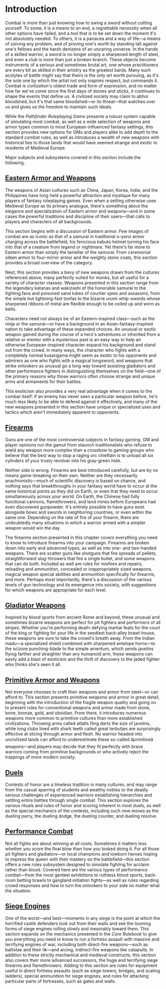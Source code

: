 # Introduction

Combat is more than just knowing how to swing a sword without cutting yourself. To some, it is a means to an end, a regrettable necessity when all other options have failed, and a tool that is to be set down the moment it's not absolutely needed. To others, it is a panacea and a way of life—a means of solving any problem, and of proving one's worth by standing tall against one's fellows and the harsh denizens of an uncaring universe. In the hands of a skilled warrior, a sword is no longer simply a sharpened length of steel, and even a club is more than just a broken branch. These objects become instruments of a serious and sometimes brutal art, one whose practitioners are every bit as skilled in their artistry as the greatest bards. Many such acolytes of battle might say that theirs is the only art worth pursuing, as it's the sole one by which the artist not only inspires respect, but commands it. Combat is civilization's oldest trade and form of expression, and no matter how far we've come since the first days of stones and sticks, it continues to shape the events that define us. A civilized society may claim to abhor bloodshed, but it's that same bloodshed—or its threat—that watches over us and gives us the freedom to maintain such ideals.

While the _Pathfinder Roleplaying Game_ presents a robust system capable of simulating most combat, as well as a wide selection of weapons and armor types common to most European-influenced fantasy settings, this section provides new options for GMs and players alike to add depth to the standard combat rules, as well as introduces a wealth of new weapons with historical ties to those lands that would have seemed strange and exotic to residents of Medieval Europe.

Major subjects and subsystems covered in this section include the following.

## [Eastern Armor and Weapons](/pathfinderRPG/prd/ultimateCombat/combat/easternArmorAndWeapons.html)

The weapons of Asian cultures such as China, Japan, Korea, India, and the Philippines have long held a powerful attraction and mystique for many players of fantasy roleplaying games. Even when a setting otherwise uses Medieval Europe as its primary analogue, there's something about the elegance and specialization of Eastern armor and weapons—and in some cases the powerful traditions and discipline of their users—that calls to players and characters of all backgrounds.

This section begins with a discussion of Eastern armor. Few images of combat are as iconic as that of a samurai in traditional o-yoroi armor charging across the battlefield, his ferocious kabuto helmet turning his face into that of a creature from legend or nightmare. Yet there's far more to Eastern armor than simply the lamellar of the samurai. From ceremonial silken armor to four-mirror armor and the weighty stone coats, this section provides a broad overview of the category.

Next, this section provides a bevy of new weapons drawn from the cultures referenced above, many perfectly suited for monks, but all useful for a variety of character classes. Weapons presented in this section range from the legendary katanas and wakizashi of the honorable samurai to the fighting fans and poisoned sand tubes of courtier spies and assassins, from the simple but lightning-fast tonfas to the bizarre urumi whip-swords whose sharpened ribbons of metal are flexible enough to be coiled up and worn as belts.

Characters need not always be of an Eastern-inspired class—such as the ninja or the samurai—or have a background in an Asian-fantasy-inspired nation to take advantage of these expanded choices. An unusual or exotic weapon gained during the course of a hero's adventures or inherited from a relative or mentor with a mysterious past is an easy way to help an otherwise European-inspired character expand his background and stand out from the crowd. In many ways, the character who fights with a completely normal kusarigama might seem as exotic to his opponents and admirers as one who fights with a magical longsword, and weapons that strike onlookers as unusual go a long way toward assisting gladiators and other performance fighters in distinguishing themselves on the field—one of the primary reasons why those warriors often choose strange and unique arms and armaments for their battles.

This exoticism also provides a very real advantage when it comes to the combat itself: if an enemy has never seen a particular weapon before, he's much less likely to be able to defend against it effectively, and many of the new weapons presented in this section have unique or specialized uses and tactics which aren't immediately apparent to opponents.

## [Firearms](/pathfinderRPG/prd/ultimateCombat/combat/firearms.html)

Guns are one of the most controversial subjects in fantasy gaming. GM and player opinions run the gamut from staunch traditionalists who refuse to wield any weapon more complex than a crossbow to gaming groups who believe that the best way to stop a raging orc chieftain is to unload all six cylinders of your trusty revolver into his gray-green hide.

Neither side is wrong. Firearms are best introduced carefully, but are by no means game-breaking on their own. Neither are they necessarily anachronistic—much of scientific discovery is based on chance, and nothing says that breakthroughs in your fantasy world have to occur at the same historical points as they did on Earth, or even that they need to occur simultaneously across your world. On Earth, the Chinese had fully functional cannons, flamethrowers, and land mines before Europeans had even discovered gunpowder. It's entirely possible to have guns exist alongside bows and swords in neighboring countries, or even within the same one. Depending on the rate of fire of your firearm, there are undoubtedly many situations in which a warrior armed with a simpler weapon would win the day.

The firearms section presented in this chapter covers everything you need to know to introduce firearms into your campaign. Firearms are broken down into early and advanced types, as well as into one- and two-handed weapons. There are scatter guns like shotguns that fire spreads of pellets, straightforward slug-throwers that fire a single bullet, and some weapons that can do both. Included as well are rules for misfires and repairs, reloading and ammunition, concealed or inappropriately sized weapons, magical weapon special abilities and ammunition specifically for firearms, and more. Perhaps most importantly, there's a discussion of the various levels of gun technology and its emergence into society, with suggestions for which weapons are appropriate for each level.

## [Gladiator Weapons](/pathfinderRPG/prd/ultimateCombat/combat/gladiatorWeapons.html)

Inspired by blood sports from ancient Rome and beyond, these unusual and sometimes bizarre weapons are perfect for pit fighters and performers of all stripes. Whether you're performing death-defying martial feats for the court of the king or fighting for your life in the seediest back-alley brawl-house, these weapons are sure to take the crowd's breath away. From the Indian madu—a specialized shield combined with sharpened antelope horns—to the scizore punching-blade to the simple amentum, which sends javelins flying farther and straighter than any humanoid arm, these weapons can easily add a blast of exoticism and the thrill of discovery to the jaded fighter who thinks she's seen it all.

## [Primitive Armor and Weapons](/pathfinderRPG/prd/ultimateCombat/combat/primitiveArmorAndWeapons.html)

Not everyone chooses to craft their weapons and armor from steel—or can afford to. This section presents primitive weapons and armor in great detail, beginning with the introduction of the fragile weapon quality and going on to present rules for conventional weapons and armor made from stone, bone, bronze, gold, and obsidian. From there, it introduces numerous weapons more common to primitive cultures than more established civilizations. Throwing arms called atlatls fling darts the size of javelins, while long clubs lined with shark teeth called great terbutjes are surprisingly effective at slicing through armor and flesh. No warrior headed into uncivilized lands can afford to underestimate these so-called âprimitiveâ weapons—and players may decide that they fit perfectly with brave warriors coming from primitive backgrounds or who actively reject the trappings of more modern society.

## [Duels](/pathfinderRPG/prd/ultimateCombat/combat/duels.html)

Contests of honor are a timeless tradition in many cultures, and may range from the casual sparring of students and wealthy nobles to the deadly serious challenges of experienced warriors establishing hierarchies and settling entire battles through single combat. This section explores the various rituals and rules of honor and scoring inherent in most duels, as well as the special mechanics of the contests, including such new moves as the dueling parry, the dueling dodge, the dueling counter, and dueling resolve.

## [Performance Combat](/pathfinderRPG/prd/ultimateCombat/combat/performanceCombat.html)

Not all fights are about winning at all costs. Sometimes it matters less whether you score the final blow than how you looked doing it. For all those pit fighters and gladiators—or local champions and lowborn heroes hoping to impress the queen with their mastery on the battlefield—this section offers a new rules subsystem designed to simulate fighting for acclaim rather than blood. Covered here are the various types of performance combat—from the most genteel exhibitions to ruthless blood sports, back-room betting brawls to gangland initiation fights—as well as rules regarding crowd responses and how to turn the onlookers to your side no matter what the situation.

## [Siege Engines](/pathfinderRPG/prd/ultimateCombat/combat/siegeEngines.html)

One of the worst—and best—moments in any siege is the point at which the horrified castle defenders look out from their walls and see the looming forms of siege engines rolling slowly and inexorably toward them. This section expands on the mechanics presented in the _Core Rulebook_ to give you everything you need to know to run a fortress assault with massive and terrifying engines of war, including both direct-fire weapons—such as ballistae and their ilk—and arcing, indirect-fire weapons like catapults. In addition to these strictly mechanical and medieval constructs, this section also covers their more advanced successors, the huge and terrifying siege firearms and flamethrowers. Adding to this section are rules for equipment useful in direct fortress assaults (such as siege towers, bridges, and scaling ladders), special ammunition for siege engines, and rules for attacking particular parts of fortresses, such as gates and walls.


